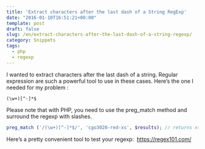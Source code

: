 ```yaml
---
title: 'Extract characters after the last dash of a String RegExp'
date: "2016-01-10T16:51:21+00:00"
template: post
draft: false
slug: /en/extract-characters-after-the-last-dash-of-a-string-regexp/
category: Snippets
tags:
  - php
  - regexp
---
```

I wanted to extract characters after the last dash of a string. Regular expression are such a powerful tool to use in these cases. Here&rsquo;s the one I needed for my problem :

```(\w+)[^-]*$```

Please note that with PHP, you need to use the preg_match method and surround the regexp with slashes.

```php
preg_match ('/(\w+)[^-]*$/', 'cgo3020-red-xs', $results); // returns xs in $results[0]
```

Here&rsquo;s a pretty convenient tool to test your regexp:  https://regex101.com/
